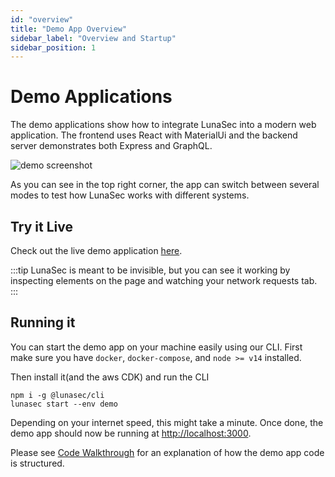 ```yaml
---
id: "overview"
title: "Demo App Overview"
sidebar_label: "Overview and Startup"
sidebar_position: 1
---
```

<!--
  ~ Copyright by LunaSec (owned by Refinery Labs, Inc)
  ~
  ~ Licensed under the Creative Commons Attribution-ShareAlike 4.0 International
  ~ (the "License"); you may not use this file except in compliance with the
  ~ License. You may obtain a copy of the License at
  ~
  ~ https://creativecommons.org/licenses/by-sa/4.0/legalcode
  ~
  ~ See the License for the specific language governing permissions and
  ~ limitations under the License.
  ~
-->
# Demo Applications

The demo applications show how to integrate LunaSec into a modern web application.  The frontend uses React with MaterialUi
and the backend server demonstrates both Express and GraphQL.

![demo screenshot](/img/demo-app-homepage.png)

As you can see in the top right corner, the app can switch between several modes to test how LunaSec works with different systems.

## Try it Live

Check out the live demo application [here](https://app.lunasec.dev).

:::tip
LunaSec is meant to be invisible, but you
can see it working by inspecting elements on the page and watching your network requests tab.
:::

## Running it
You can start the demo app on your machine easily using our CLI.  First make sure you have `docker`, `docker-compose`, and `node >= v14` installed.  

Then install it(and the aws CDK) and run the CLI
```shell
npm i -g @lunasec/cli
lunasec start --env demo
``` 
Depending on your internet speed, this might take a minute.
Once done, the demo app should now be running at [http://localhost:3000](http://localhost:3000).  

Please see [Code Walkthrough](/pages/overview/demo-app/walkthrough) for an explanation of how the demo app code is structured.